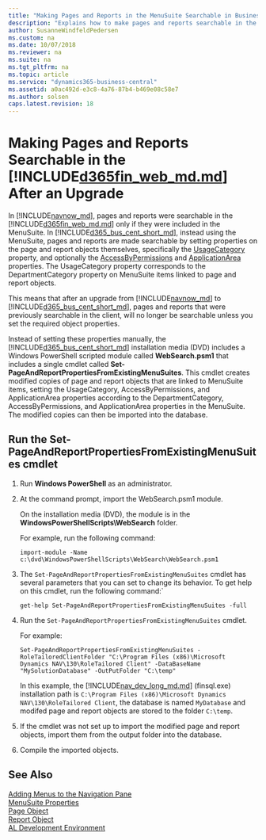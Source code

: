 ```yaml
---
title: "Making Pages and Reports in the MenuSuite Searchable in Business Central After Upgrade"
description: "Explains how to make pages and reports searchable in the Web Client after an upgrade to the Business Central platform from Dynmaics NAV."
author: SusanneWindfeldPedersen
ms.custom: na
ms.date: 10/07/2018
ms.reviewer: na
ms.suite: na
ms.tgt_pltfrm: na
ms.topic: article
ms.service: "dynamics365-business-central"
ms.assetid: a0ac492d-e3c8-4a76-87b4-b469e08c58e7
ms.author: solsen
caps.latest.revision: 18
---
```


# Making Pages and Reports Searchable in the [!INCLUDE[d365fin_web_md.md](../developer/includes/d365fin_web_md.md)] After an Upgrade

In [!INCLUDE[navnow_md](../developer/includes/navnow_md.md)], pages and reports were searchable in the [!INCLUDE[d365fin_web_md.md](../developer/includes/d365fin_web_md.md)] only if they were included in the MenuSuite. In [!INCLUDE[d365_bus_cent_short_md](../developer/includes/d365_bus_cent_short_md.md)], instead using the MenuSuite, pages and reports are made searchable by setting properties on the page and report objects themselves, specifically the [UsageCategory](../developer/properties/devenv-usagecategory-property.md) property, and optionally the [AccessByPermissions](../developer/properties/devenv-accessbypermission-property.md) and [ApplicationArea](../developer/properties/devenv-applicationarea-property.md) properties. The UsageCategory property corresponds to the DepartmentCategory property on MenuSuite items linked to page and report objects.

This means that after an upgrade from [!INCLUDE[navnow_md](../developer/includes/navnow_md.md)] to [!INCLUDE[d365_bus_cent_short_md](../developer/includes/d365_bus_cent_short_md.md)], pages and reports that were previously searchable in the client, will no longer be searchable unless you set the required object properties. 

Instead of setting these properties manually, the [!INCLUDE[d365_bus_cent_short_md](../developer/includes/d365_bus_cent_short_md.md)] installation media (DVD) includes a Windows PowerShell scripted module called **WebSearch.psm1** that includes a single cmdlet called **Set-PageAndReportPropertiesFromExistingMenuSuites**. This cmdlet creates modified copies of page and report objects that are linked to MenuSuite items, setting the UsageCategory, AccessByPermissions, and ApplicationArea properties according to the DepartmentCategory, AccessByPermissions, and ApplicationArea properties in the MenuSuite. The modified copies can then be imported into the database. 

## Run the Set-PageAndReportPropertiesFromExistingMenuSuites cmdlet

1. Run **Windows PowerShell** as an administrator.
2. At the command prompt, import the WebSearch.psm1 module.

    On the installation media (DVD), the module is in the **WindowsPowerShellScripts\WebSearch** folder.

    For example, run the following command:
    
    ```
    import-module -Name c:\dvd\WindowsPowerShellScripts\WebSearch\WebSearch.psm1

    ```
3.  The `Set-PageAndReportPropertiesFromExistingMenuSuites` cmdlet has several parameters that you can set to change its behavior. To get help on this cmdlet, run the following command:`

    ```
    get-help Set-PageAndReportPropertiesFromExistingMenuSuites -full
    ```
3.  Run the `Set-PageAndReportPropertiesFromExistingMenuSuites` cmdlet.

    For example:

    ```
    Set-PageAndReportPropertiesFromExistingMenuSuites -RoleTailoredClientFolder "C:\Program Files (x86)\Microsoft
    Dynamics NAV\130\RoleTailored Client" -DataBaseName "MySolutionDatabase" -OutPutFolder "C:\temp"
    ```

    In this example, the [!INCLUDE[nav_dev_long_md.md](../developer/includes/nav_dev_long_md.md)] (finsql.exe) installation path is `C:\Program Files (x86)\Microsoft
    Dynamics NAV\130\RoleTailored Client`, the database is named `MyDatabase` and modifed page and report objects are stored to the folder `C:\temp`.

 
4. If the cmdlet was not set up to import the modified page and report objects, import them from the output folder into the database. 

5. Compile the imported objects.


## See Also
[Adding Menus to the Navigation Pane](../developer/devenv-adding-menus-to-navigation-pane.md)  
[MenuSuite Properties](../developer/properties/devenv-menusuite-properties.md)   
[Page Object](../developer/devenv-page-object.md)  
[Report Object](devenv-report-object.md)  
[AL Development Environment](../developer/devenv-reference-overview.md)
